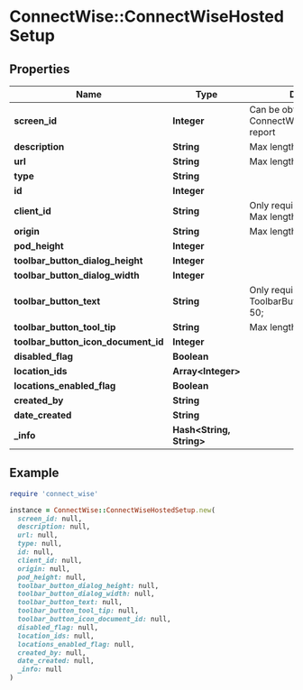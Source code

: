 # ConnectWise::ConnectWiseHostedSetup

## Properties

| Name | Type | Description | Notes |
| ---- | ---- | ----------- | ----- |
| **screen_id** | **Integer** | Can be obtained via ConnectWiseHostedApiScreen report |  |
| **description** | **String** |  Max length: 50; |  |
| **url** | **String** |  Max length: 1024; |  |
| **type** | **String** |  |  |
| **id** | **Integer** |  | [optional] |
| **client_id** | **String** | Only required if not already set Max length: 36; | [optional] |
| **origin** | **String** |  Max length: 100; | [optional] |
| **pod_height** | **Integer** |  | [optional] |
| **toolbar_button_dialog_height** | **Integer** |  | [optional] |
| **toolbar_button_dialog_width** | **Integer** |  | [optional] |
| **toolbar_button_text** | **String** | Only required for ToolbarButtons Max length: 50; | [optional] |
| **toolbar_button_tool_tip** | **String** |  Max length: 50; | [optional] |
| **toolbar_button_icon_document_id** | **Integer** |  | [optional] |
| **disabled_flag** | **Boolean** |  | [optional] |
| **location_ids** | **Array&lt;Integer&gt;** |  | [optional] |
| **locations_enabled_flag** | **Boolean** |  | [optional] |
| **created_by** | **String** |  | [optional] |
| **date_created** | **String** |  | [optional] |
| **_info** | **Hash&lt;String, String&gt;** |  | [optional] |

## Example

```ruby
require 'connect_wise'

instance = ConnectWise::ConnectWiseHostedSetup.new(
  screen_id: null,
  description: null,
  url: null,
  type: null,
  id: null,
  client_id: null,
  origin: null,
  pod_height: null,
  toolbar_button_dialog_height: null,
  toolbar_button_dialog_width: null,
  toolbar_button_text: null,
  toolbar_button_tool_tip: null,
  toolbar_button_icon_document_id: null,
  disabled_flag: null,
  location_ids: null,
  locations_enabled_flag: null,
  created_by: null,
  date_created: null,
  _info: null
)
```

